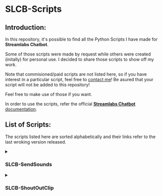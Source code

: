 # SLCB-Scripts

## Introduction:

In this repository, it's possible to find all the Python Scripts I have made for **Streamlabs Chatbot**.

Some of those scripts were made by request while others were created (initally) for personal use. I decided to share those scripts to show off my work.

Note that commisioned/paid scripts are not listed here, so if you have interest in a particular script, feel free to [contact me](mailto:vonschappler_dev@outlook.com)! Be asured that your script will not be added to this repository!

Feel free to make use of those if you want.

In order to use the scripts, refer the official [**Streamlabs Chatbot** documentation](https://cdn.streamlabs.com/chatbot/Documentation_Twitch.pdf).

## List of Scripts:

The scripts listed here are sorted alphabetically and their links refer to the last wroking version released.

<details>

<summary>

### SLCB-SendSounds

</summary>

- **Description:** This script was made by request, with a simple purpose of helping the user in separating the sound effects from song requests played by **Streamlabs Chatbot** for use on VODs created by Twitch
- **Last version:** b2.0.1
- **Download link:** [[SLCB] SendSounds](https://github.com/vonschappler/SLCB-SendSounds/releases/tag/beta-2.0.1)
</details>

<details>

<summary>

### SLCB-ShoutOutClip

</summary>

- **Description:** This script was created to enabling making shoutouts of streamers while displaying a random clip of their streams.
- **Last version:** v1.0.0
- **Download link:** [[SLCB] ShoutOutClip](https://github.com/vonschappler/SLCB-ShoutOutClip/releases/tag/v-1.0.0)
</details>
